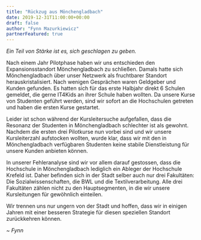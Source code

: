 ```yaml
---
title: "Rückzug aus Mönchengladbach"
date: 2019-12-31T11:00:00+00:00
draft: false
author: "Fynn Mazurkiewicz"
partnerFeatured: true
---
```

<p class="lead"><i>Ein Teil von Stärke ist es, sich geschlagen zu geben.</i></p>
    
Nach einem Jahr Pilotphase haben wir uns entschieden den Expansionsstandort Mönchengladbach zu schließen. 
Damals hatte sich Mönchengladbach über unser Netzwerk als fruchtbarer Standort herauskristalisiert. Nach wenigen Gesprächen
waren Geldgeber und Kunden gefunden. Es hatten sich für das erste Halbjahr direkt 6 Schulen gemeldet, die gerne
IT4Kids an ihrer Schule haben wollten. Da unsere Kurse von Studenten geführt werden, sind wir sofort an die Hochschulen
getreten und haben die ersten Kurse gestartet.

Leider ist schon während der Kursleitersuche aufgefallen, dass die Resonanz der Studenten in Mönchengladbach schlechter
ist als gewohnt. Nachdem die ersten drei Pilotkurse nun vorbei sind und wir unsere Kursleiterzahl aufstocken wollten, wurde
klar, dass wir mit den in Mönchengladbach verfügbaren Studenten keine stabile Dienstleistung für unsere Kunden
anbieten können.

In unserer Fehleranalyse sind wir vor allem darauf gestossen, dass die Hochschule in Mönchengladbach lediglich ein
Ableger der Hochschule Krefeld ist. Daher befinden sich in der Stadt selber auch nur drei Fakultäten: Die Sozialwissenschaften,
die BWL und die Textilverarbeitung. Alle drei Fakultäten zählen nicht zu den Hauptsegmenten, in die wir unsere Kursleitungen
für gewöhnlich einteilen.

Wir trennen uns nur ungern von der Stadt und hoffen, dass wir in einigen Jahren mit einer besseren Strategie für diesen
speziellen Standort zurückkehren können.

*~ Fynn*

